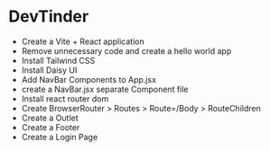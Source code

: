 # DevTinder

- Create a Vite + React application 
- Remove unnecessary code and create a hello world app
- Install Tailwind CSS
- Install Daisy UI
- Add NavBar Components to App.jsx
- create a NavBar.jsx separate Component file
- Install react router dom
- Create BrowserRouter > Routes > Route=/Body > RouteChildren
- Create a Outlet
- Create a Footer
- Create a Login Page